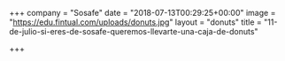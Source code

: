 +++
company = "Sosafe"
date = "2018-07-13T00:29:25+00:00"
image = "https://edu.fintual.com/uploads/donuts.jpg"
layout = "donuts"
title = "11-de-julio-si-eres-de-sosafe-queremos-llevarte-una-caja-de-donuts"

+++
